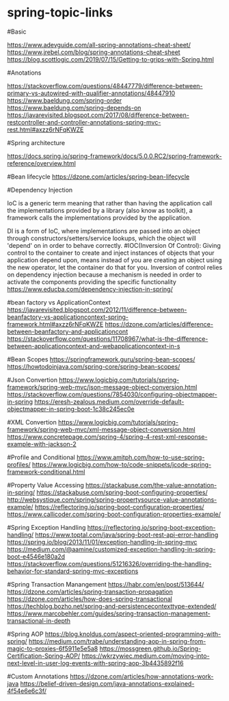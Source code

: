 # spring-topic-links

#Basic

https://www.adevguide.com/all-spring-annotations-cheat-sheet/
https://www.jrebel.com/blog/spring-annotations-cheat-sheet
https://blog.scottlogic.com/2019/07/15/Getting-to-grips-with-Spring.html

#Anotations

https://stackoverflow.com/questions/48447779/difference-between-primary-vs-autowired-with-qualifier-annotations/48447910
https://www.baeldung.com/spring-order
https://www.baeldung.com/spring-depends-on
https://javarevisited.blogspot.com/2017/08/difference-between-restcontroller-and-controller-annotations-spring-mvc-rest.html#axzz6rNFqKWZE

#Spring architecture

https://docs.spring.io/spring-framework/docs/5.0.0.RC2/spring-framework-reference/overview.html

#Bean lifecycle
https://dzone.com/articles/spring-bean-lifecycle

#Dependency Injection

IoC is a generic term meaning that rather than having the application call the implementations provided by a library (also know as toolkit), a framework calls the implementations provided by the application.

DI is a form of IoC, where implementations are passed into an object through constructors/setters/service lookups, which the object will 'depend' on in order to behave correctly.
#IOC(Inversion Of Control):
Giving control to the container to create and inject instances of objects that your application depend upon, means instead of you are creating an object using the new operator, let the container do that for you. 
Inversion of control relies on dependency injection because a mechanism is needed in order to activate the components providing the specific functionality
https://www.educba.com/dependency-injection-in-spring/

#bean factory vs ApplicationContext
https://javarevisited.blogspot.com/2012/11/difference-between-beanfactory-vs-applicationcontext-spring-framework.html#axzz6rNFqKWZE
https://dzone.com/articles/difference-between-beanfactory-and-applicationcont
https://stackoverflow.com/questions/11708967/what-is-the-difference-between-applicationcontext-and-webapplicationcontext-in-s

#Bean Scopes
https://springframework.guru/spring-bean-scopes/
https://howtodoinjava.com/spring-core/spring-bean-scopes/

#Json Convertion
https://www.logicbig.com/tutorials/spring-framework/spring-web-mvc/json-message-object-conversion.html
https://stackoverflow.com/questions/7854030/configuring-objectmapper-in-spring
https://eresh-zealous.medium.com/override-default-objectmapper-in-spring-boot-1c38c245ec0e

#XML Convertion
https://www.logicbig.com/tutorials/spring-framework/spring-web-mvc/xml-message-object-conversion.html
https://www.concretepage.com/spring-4/spring-4-rest-xml-response-example-with-jackson-2

#Profile and Conditional
https://www.amitph.com/how-to-use-spring-profiles/
https://www.logicbig.com/how-to/code-snippets/jcode-spring-framework-conditional.html


#Property Value Accessing
https://stackabuse.com/the-value-annotation-in-spring/
https://stackabuse.com/spring-boot-configuring-properties/
http://websystique.com/spring/spring-propertysource-value-annotations-example/
https://reflectoring.io/spring-boot-configuration-properties/
https://www.callicoder.com/spring-boot-configuration-properties-example/


#Spring Exception Handling
https://reflectoring.io/spring-boot-exception-handling/
https://www.toptal.com/java/spring-boot-rest-api-error-handling
https://spring.io/blog/2013/11/01/exception-handling-in-spring-mvc
https://medium.com/@aamine/customized-exception-handling-in-spring-boot-e4546e180a2d
https://stackoverflow.com/questions/51216326/overriding-the-handling-behavior-for-standard-spring-mvc-exceptions


#Spring Transaction Manangement
https://habr.com/en/post/513644/
https://dzone.com/articles/spring-transaction-propagation
https://dzone.com/articles/how-does-spring-transactional
https://techblog.bozho.net/spring-and-persistencecontexttype-extended/
https://www.marcobehler.com/guides/spring-transaction-management-transactional-in-depth

#Spring AOP
https://blog.knoldus.com/aspect-oriented-programming-with-spring/
https://medium.com/trabe/understanding-aop-in-spring-from-magic-to-proxies-6f5911e5e5a8
https://mossgreen.github.io/Spring-Certification-Spring-AOP/
https://wkrzywiec.medium.com/moving-into-next-level-in-user-log-events-with-spring-aop-3b4435892f16


#Custom Annotations
https://dzone.com/articles/how-annotations-work-java
https://belief-driven-design.com/java-annotations-explained-4f54e6e6c3f/




